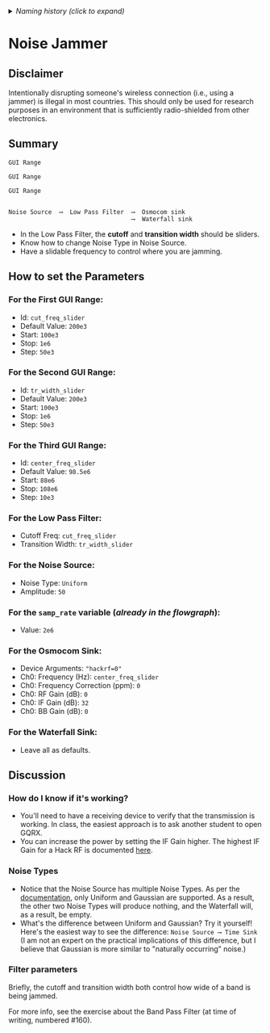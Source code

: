 <details><summary><i>Naming history (click to expand)</i></summary>
<pre>
2022 Aug 08: 130-GNU-Radio-Noise-Jammer.md
2022 Aug 30: 230-GNU-Radio-Noise-Jammer.md
2023 May 22: 020_Noise_Jammer.md
</pre>
</details>

# Noise Jammer

## Disclaimer

Intentionally disrupting someone's wireless connection (i.e., using a jammer) is illegal in most countries. This should only be used for research purposes in an environment that is sufficiently radio-shielded from other electronics.

## Summary

```
GUI Range

GUI Range

GUI Range


Noise Source  ⟶  Low Pass Filter  ⟶  Osmocom sink
                                  ⟶  Waterfall sink
```

- In the Low Pass Filter, the **cutoff** and **transition width** should be sliders.
- Know how to change Noise Type in Noise Source.
- Have a slidable frequency to control where you are jamming.

## How to set the Parameters

### For the First GUI Range:

- Id: `cut_freq_slider`
- Default Value: `200e3`
- Start: `100e3`
- Stop: `1e6`
- Step: `50e3`

### For the Second GUI Range:

- Id: `tr_width_slider`
- Default Value: `200e3`
- Start: `100e3`
- Stop: `1e6`
- Step: `50e3`

### For the Third GUI Range:

- Id: `center_freq_slider`
- Default Value: `98.5e6`
- Start: `88e6`
- Stop: `108e6`
- Step: `10e3`

### For the Low Pass Filter:

- Cutoff Freq: `cut_freq_slider`
- Transition Width: `tr_width_slider`

### For the Noise Source:

- Noise Type: `Uniform`
- Amplitude: `50`

### For the `samp_rate` variable (_already in the flowgraph_):

- Value: `2e6`

### For the Osmocom Sink:

- Device Arguments: `"hackrf=0"`
- Ch0: Frequency (Hz): `center_freq_slider`
- Ch0: Frequency Correction (ppm): `0`
- Ch0: RF Gain (dB): `0`
- Ch0: IF Gain (dB): `32`
- Ch0: BB Gain (dB): `0`

### For the Waterfall Sink:

- Leave all as defaults.

## Discussion

### How do I know if it's working?

- You'll need to have a receiving device to verify that the transmission is working. In class, the easiest approach is to ask another student to open GQRX.
- You can increase the power by setting the IF Gain higher. The highest IF Gain for a Hack RF is documented [here](https://hackrf.readthedocs.io/en/latest/faq.html#what-gain-controls-are-provided-by-hackrf).

### Noise Types

- Notice that the Noise Source has multiple Noise Types. As per the [documentation](https://wiki.gnuradio.org/index.php/Noise_Source), only Uniform and Gaussian are supported. As a result, the other two Noise Types will produce nothing, and the Waterfall will, as a result, be empty.
- What's the difference between Uniform and Gaussian? Try it yourself!  
  Here's the easiest way to see the difference: `Noise Source ⟶ Time Sink`  
  (I am not an expert on the practical implications of this difference, but I believe that Gaussian is more similar to  "naturally occurring" noise.)

### Filter parameters

Briefly, the cutoff and transition width both control how wide of a band is being jammed.

For more info, see the exercise about the Band Pass Filter (at time of writing, numbered  #160).



